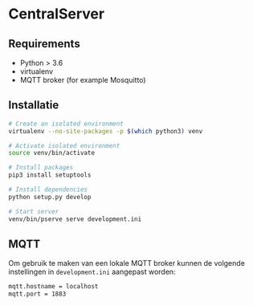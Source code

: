 # CentralServer

## Requirements
- Python > 3.6
- virtualenv
- MQTT broker (for example Mosquitto)

## Installatie
```bash
# Create an isolated environment
virtualenv --no-site-packages -p $(which python3) venv

# Activate isolated environment
source venv/bin/activate

# Install packages
pip3 install setuptools

# Install dependencies
python setup.py develop

# Start server
venv/bin/pserve serve development.ini
```

## MQTT
Om gebruik te maken van een lokale MQTT broker kunnen de volgende instellingen in `development.ini` aangepast worden:
```bash
mqtt.hostname = localhost
mqtt.port = 1883
```
